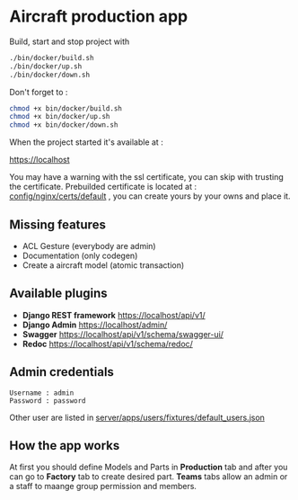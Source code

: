 # Aircraft production app

Build, start and stop project with
```sh
./bin/docker/build.sh
./bin/docker/up.sh
./bin/docker/down.sh
```

Don't forget to :
```sh
chmod +x bin/docker/build.sh
chmod +x bin/docker/up.sh
chmod +x bin/docker/down.sh
```

When the project started it's available at :

[https://localhost](https://localhost)

You may have a warning with the ssl certificate, you can skip with trusting the certificate. Prebuilded certificate is located at : [config/nginx/certs/default](config/nginx/certs/default) , you can create yours by your owns and place it.

## Missing features

- ACL Gesture (everybody are admin)
- Documentation (only codegen)
- Create a aircraft model (atomic transaction)

## Available plugins

- **Django REST framework** [https://localhost/api/v1/](https://localhost/api/v1/)
- **Django Admin** [https://localhost/admin/](https://localhost/admin/)
- **Swagger** [https://localhost/api/v1/schema/swagger-ui/](https://localhost/api/v1/schema/swagger-ui/)
- **Redoc** [https://localhost/api/v1/schema/redoc/](https://localhost/api/v1/schema/redoc/)

## Admin credentials
```
Username : admin
Password : password
```
Other user are listed in [server/apps/users/fixtures/default_users.json](server/apps/users/fixtures/default_users.json)

## How the app works

At first you should define Models and Parts in **Production** tab and after you can go to **Factory** tab to create desired part. **Teams** tabs allow an admin or a staff to maange group permission and members.